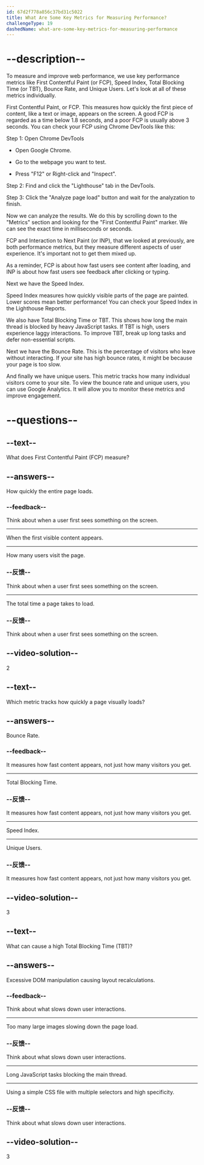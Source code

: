 ```yaml
---
id: 67d2f778a856c37bd31c5022
title: What Are Some Key Metrics for Measuring Performance?
challengeType: 19
dashedName: what-are-some-key-metrics-for-measuring-performance
---
```


# --description--

To measure and improve web performance, we use key performance metrics like First Contentful Paint (or FCP), Speed Index, Total Blocking Time (or TBT), Bounce Rate, and Unique Users. Let's look at all of these metrics individually.

First Contentful Paint, or FCP. This measures how quickly the first piece of content, like a text or image, appears on the screen. A good FCP is regarded as a time below 1.8 seconds, and a poor FCP is usually above 3 seconds. You can check your FCP using Chrome DevTools like this:

Step 1: Open Chrome DevTools

- Open Google Chrome.

- Go to the webpage you want to test.

- Press "F12" or Right-click and "Inspect".

Step 2: Find and click the "Lighthouse" tab in the DevTools.

Step 3: Click the "Analyze page load" button and wait for the analyzation to finish.

Now we can analyze the results. We do this by scrolling down to the "Metrics" section and looking for the "First Contentful Paint" marker. We can see the exact time in milliseconds or seconds.

FCP and Interaction to Next Paint (or INP), that we looked at previously, are both performance metrics, but they measure different aspects of user experience. It's important not to get them mixed up.

As a reminder, FCP is about how fast users see content after loading, and INP is about how fast users see feedback after clicking or typing.

Next we have the Speed Index.

Speed Index measures how quickly visible parts of the page are painted. Lower scores mean better performance! You can check your Speed Index in the Lighthouse Reports.

We also have Total Blocking Time or TBT. This shows how long the main thread is blocked by heavy JavaScript tasks. If TBT is high, users experience laggy interactions. To improve TBT, break up long tasks and defer non-essential scripts.

Next we have the Bounce Rate. This is the percentage of visitors who leave without interacting. If your site has high bounce rates, it might be because your page is too slow.

And finally we have unique users. This metric tracks how many individual visitors come to your site. To view the bounce rate and unique users, you can use Google Analytics. It will allow you to monitor these metrics and improve engagement.

# --questions--

## --text--

What does First Contentful Paint (FCP) measure?

## --answers--

How quickly the entire page loads.

### --feedback--

Think about when a user first sees something on the screen.

---

When the first visible content appears.

---

How many users visit the page.

### --反馈--

Think about when a user first sees something on the screen.

---

The total time a page takes to load.

### --反馈--

Think about when a user first sees something on the screen.

## --video-solution--

2

## --text--

Which metric tracks how quickly a page visually loads?

## --answers--

Bounce Rate.

### --feedback--

It measures how fast content appears, not just how many visitors you get.

---

Total Blocking Time.

### --反馈--

It measures how fast content appears, not just how many visitors you get.

---

Speed Index.

---

Unique Users.

### --反馈--

It measures how fast content appears, not just how many visitors you get.

## --video-solution--

3

## --text--

What can cause a high Total Blocking Time (TBT)?

## --answers--

Excessive DOM manipulation causing layout recalculations.

### --feedback--

Think about what slows down user interactions.

---

Too many large images slowing down the page load.

### --反馈--

Think about what slows down user interactions.

---

Long JavaScript tasks blocking the main thread.

---

Using a simple CSS file with multiple selectors and high specificity.

### --反馈--

Think about what slows down user interactions.

## --video-solution--

3
